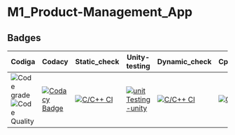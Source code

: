 # M1_Product-Management_App

## Badges

| Codiga| Codacy| Static_check| Unity-testing| Dynamic_check| Cpp_Check| Build-Linux|
|----|----|----|----|----|----|----|
|![Code grade](https://api.codiga.io/project/31284/status/svg)![Code Quality](https://api.codiga.io/project/31284/score/svg)| [![Codacy Badge](https://app.codacy.com/project/badge/Grade/e90729901b754357a4435b2f72ae1fdd)](https://www.codacy.com/gh/Reddy426/M1_Product-Management_App/dashboard?utm_source=github.com&amp;utm_medium=referral&amp;utm_content=Reddy426/M1_Product-Management_App&amp;utm_campaign=Badge_Grade)| [![C/C++ CI](https://github.com/Reddy426/M1_Product-Management_App/actions/workflows/c-cpp.yml/badge.svg)](https://github.com/Reddy426/M1_Product-Management_App/actions/workflows/c-cpp.yml)| [![unit Testing -unity](https://github.com/Reddy426/M1_Product-Management_App/actions/workflows/unity-test.yml/badge.svg)](https://github.com/Reddy426/M1_Product-Management_App/actions/workflows/unity-test.yml)| [![C/C++ CI](https://github.com/Reddy426/M1_Product-Management_App/actions/workflows/cpp.yml/badge.svg)](https://github.com/Reddy426/M1_Product-Management_App/actions/workflows/cpp.yml)| [![C/C++ CI](https://github.com/Reddy426/M1_Product-Management_App/actions/workflows/cpp.yml/badge.svg)](https://github.com/Reddy426/M1_Product-Management_App/actions/workflows/cpp.yml)| [![Build Linux](https://github.com/Reddy426/M1_Product-Management_App/actions/workflows/Build.yml/badge.svg)](https://github.com/Reddy426/M1_Product-Management_App/actions/workflows/Build.yml)|
